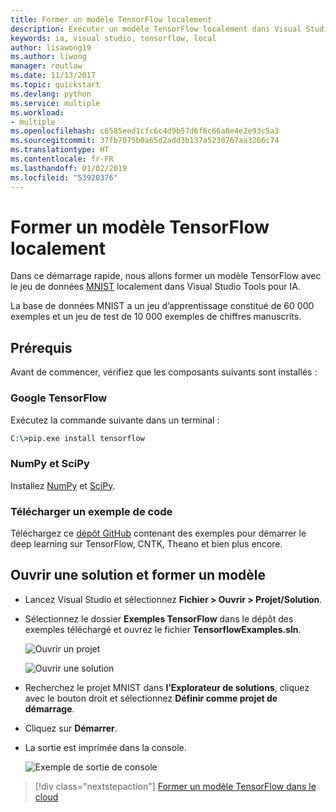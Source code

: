 ```yaml
---
title: Former un modèle TensorFlow localement
description: Exécuter un modèle TensorFlow localement dans Visual Studio Tools pour IA
keywords: ia, visual studio, tensorflow, local
author: lisawong19
ms.author: liwong
manager: routlaw
ms.date: 11/13/2017
ms.topic: quickstart
ms.devlang: python
ms.service: multiple
ms.workload:
- multiple
ms.openlocfilehash: c6585eed1cfc6c4d9b57d6f6c66a8e4e2e93c5a3
ms.sourcegitcommit: 37fb7075b0a65d2add3b137a5230767aa3266c74
ms.translationtype: HT
ms.contentlocale: fr-FR
ms.lasthandoff: 01/02/2019
ms.locfileid: "53920376"
---
```

# <a name="train-a-tensorflow-model-locally"></a>Former un modèle TensorFlow localement

Dans ce démarrage rapide, nous allons former un modèle TensorFlow avec le jeu de données [MNIST](http://yann.lecun.com/exdb/mnist/) localement dans Visual Studio Tools pour IA.

La base de données MNIST a un jeu d’apprentissage constitué de 60 000 exemples et un jeu de test de 10 000 exemples de chiffres manuscrits.

## <a name="prerequisites"></a>Prérequis

Avant de commencer, vérifiez que les composants suivants sont installés :

### <a name="google-tensorflow"></a>Google TensorFlow

Exécutez la commande suivante dans un terminal :

```cmd
C:\>pip.exe install tensorflow
```

### <a name="numpy-and-scipy"></a>NumPy et SciPy
Installez [NumPy](https://www.lfd.uci.edu/~gohlke/pythonlibs/#numpy) et [SciPy](https://www.lfd.uci.edu/~gohlke/pythonlibs/#scipy).

### <a name="download-sample-code"></a>Télécharger un exemple de code
Téléchargez ce [dépôt GitHub](https://github.com/Microsoft/samples-for-ai) contenant des exemples pour démarrer le deep learning sur TensorFlow, CNTK, Theano et bien plus encore.

## <a name="open-solution-and-train-model"></a>Ouvrir une solution et former un modèle

- Lancez Visual Studio et sélectionnez **Fichier > Ouvrir > Projet/Solution**.

- Sélectionnez le dossier **Exemples TensorFlow** dans le dépôt des exemples téléchargé et ouvrez le fichier **TensorflowExamples.sln**.

   ![Ouvrir un projet](media/tensorflow-local/open-project.png)

   ![Ouvrir une solution](media/tensorflow-local/open-solution.png)

- Recherchez le projet MNIST dans **l’Explorateur de solutions**, cliquez avec le bouton droit et sélectionnez **Définir comme projet de démarrage**.

- Cliquez sur **Démarrer**.

- La sortie est imprimée dans la console.

   ![Exemple de sortie de console](media/tensorflow-local/console-output.png)

> [!div class="nextstepaction"]
> [Former un modèle TensorFlow dans le cloud](tensorflow-vm.md)